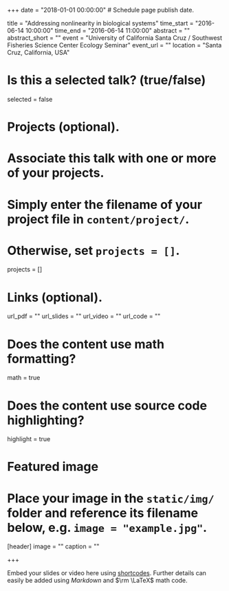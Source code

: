 +++
date = "2018-01-01 00:00:00"  # Schedule page publish date.

title = "Addressing nonlinearity in biological systems"
time_start = "2016-06-14 10:00:00"
time_end = "2016-06-14 11:00:00"
abstract = ""
abstract_short = ""
event = "University of California Santa Cruz / Southwest Fisheries Science Center Ecology Seminar"
event_url = ""
location = "Santa Cruz, California, USA"

# Is this a selected talk? (true/false)
selected = false

# Projects (optional).
#   Associate this talk with one or more of your projects.
#   Simply enter the filename of your project file in `content/project/`.
#   Otherwise, set `projects = []`.
projects = []

# Links (optional).
url_pdf = ""
url_slides = ""
url_video = ""
url_code = ""

# Does the content use math formatting?
math = true

# Does the content use source code highlighting?
highlight = true

# Featured image
# Place your image in the `static/img/` folder and reference its filename below, e.g. `image = "example.jpg"`.
[header]
image = ""
caption = ""

+++

Embed your slides or video here using [shortcodes](https://sourcethemes.com/academic/post/writing-markdown-latex/). Further details can easily be added using *Markdown* and $\rm \LaTeX$ math code.

